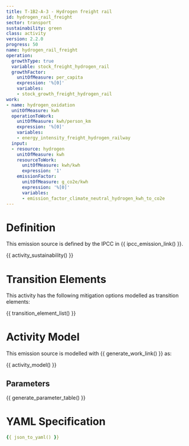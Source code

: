 ```yaml
---
title: T-1B2-A-3 - Hydrogen freight rail
id: hydrogen_rail_freight
sector: transport
sustainability: green
class: activity
version: 2.2.0
progress: 50
name: hydrogen_rail_freight
operation:
  growthType: true
  variable: stock_freight_hydrogen_rail
  growthFactor:
    unitOfMeasure: per_capita
    expression: '%[0]'
    variables:
    - stock_growth_freight_hydrogen_rail
work:
- name: hydrogen_oxidation
  unitOfMeasure: kwh
  operationToWork:
    unitOfMeasure: kwh/person_km
    expression: '%[0]'
    variables:
    - energy_intensity_freight_hydrogen_railway
  input:
  - resource: hydrogen
    unitOfMeasure: kwh
    resourceToWork:
      unitOfMeasure: kwh/kwh
      expression: '1'
    emissionFactor:
      unitOfMeasure: g_co2e/kwh
      expression: '%[0]'
      variables:
      - emission_factor_climate_neutral_hydrogen_kwh_to_co2e
---
```

# Definition
This emission source is defined by the IPCC in {{ ipcc_emission_link() }}.


{{ activity_sustainability() }}

# Transition Elements

This activity has the following mitigation options modelled as transition elements:

{{ transition_element_list() }}

# Activity Model
This emission source is modelled with {{ generate_work_link() }} as:

{{ activity_model() }}

## Parameters

{{ generate_parameter_table() }}

# YAML Specification

```yaml
{{ json_to_yaml() }}
```